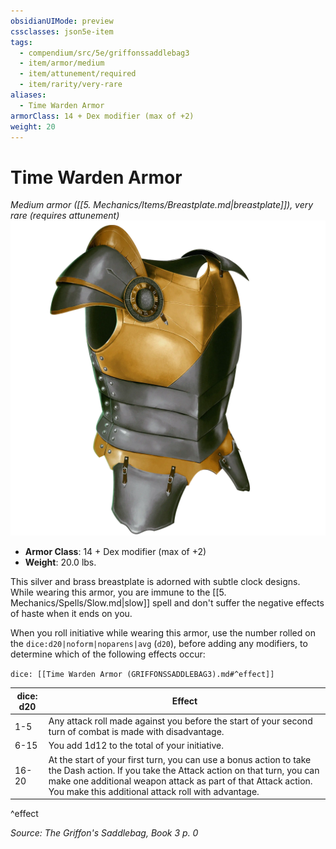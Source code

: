 ```yaml
---
obsidianUIMode: preview
cssclasses: json5e-item
tags:
  - compendium/src/5e/griffonssaddlebag3
  - item/armor/medium
  - item/attunement/required
  - item/rarity/very-rare
aliases:
  - Time Warden Armor
armorClass: 14 + Dex modifier (max of +2)
weight: 20
---
```

# Time Warden Armor
*Medium armor ([[5. Mechanics/Items/Breastplate.md\|breastplate]]), very rare (requires attunement)*  
![](https://raw.githubusercontent.com/TheGiddyLimit/homebrew-img/main/img/GriffonsSaddlebag3/Time-Warden-Armor.webp#right)  

- **Armor Class**: 14 + Dex modifier (max of +2)
- **Weight**: 20.0 lbs.

This silver and brass breastplate is adorned with subtle clock designs. While wearing this armor, you are immune to the [[5. Mechanics/Spells/Slow.md\|slow]] spell and don't suffer the negative effects of haste when it ends on you.

When you roll initiative while wearing this armor, use the number rolled on the `dice:d20|noform|noparens|avg` (`d20`), before adding any modifiers, to determine which of the following effects occur:

`dice: [[Time Warden Armor (GRIFFONSSADDLEBAG3).md#^effect]]`

| dice: d20 | Effect |
|-----------|--------|
| 1-5 | Any attack roll made against you before the start of your second turn of combat is made with disadvantage. |
| 6-15 | You add 1d12 to the total of your initiative. |
| 16-20 | At the start of your first turn, you can use a bonus action to take the Dash action. If you take the Attack action on that turn, you can make one additional weapon attack as part of that Attack action. You make this additional attack roll with advantage. |
^effect

*Source: The Griffon's Saddlebag, Book 3 p. 0*
